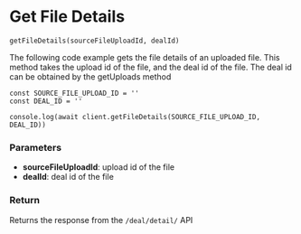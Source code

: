 # Get File Details

`getFileDetails(sourceFileUploadId, dealId)`

The following code example gets the file details of an uploaded file. This method takes the upload id of the file, and the deal id of the file. The deal id can be obtained by the getUploads method

```
const SOURCE_FILE_UPLOAD_ID = ''
const DEAL_ID = ''
 
console.log(await client.getFileDetails(SOURCE_FILE_UPLOAD_ID, DEAL_ID))
```

### Parameters

* **sourceFileUploadId**: upload id of the file
* **dealId**: deal id of the file

### Return

Returns the response from the `/deal/detail/` API
